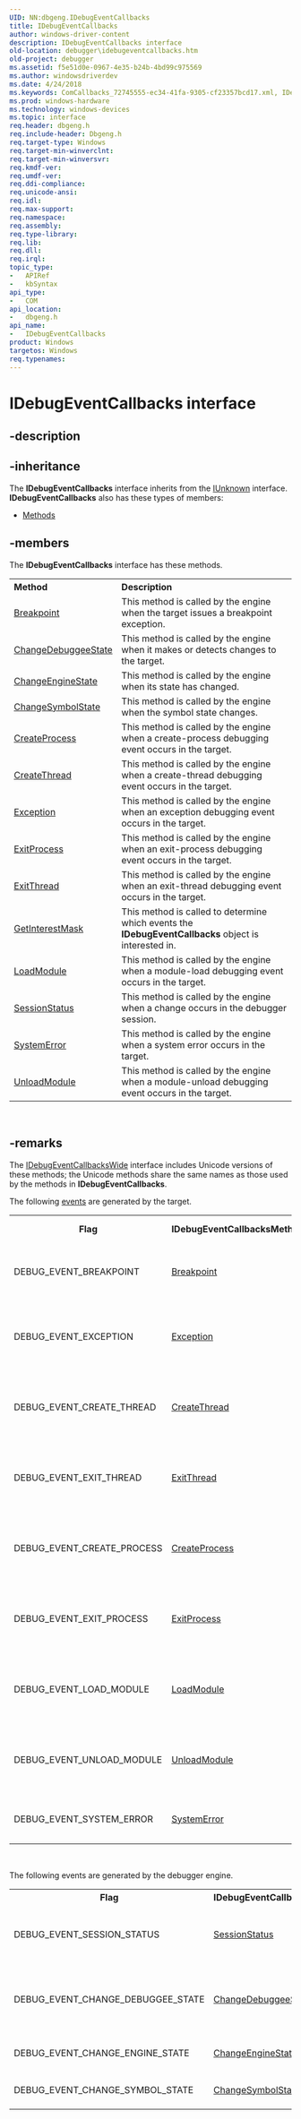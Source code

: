 ```yaml
---
UID: NN:dbgeng.IDebugEventCallbacks
title: IDebugEventCallbacks
author: windows-driver-content
description: IDebugEventCallbacks interface
old-location: debugger\idebugeventcallbacks.htm
old-project: debugger
ms.assetid: f5e51d0e-0967-4e35-b24b-4bd99c975569
ms.author: windowsdriverdev
ms.date: 4/24/2018
ms.keywords: ComCallbacks_72745555-ec34-41fa-9305-cf23357bcd17.xml, IDebugEventCallbacks, IDebugEventCallbacks interface [Windows Debugging], IDebugEventCallbacks interface [Windows Debugging],described, dbgeng/IDebugEventCallbacks, debugger.idebugeventcallbacks
ms.prod: windows-hardware
ms.technology: windows-devices
ms.topic: interface
req.header: dbgeng.h
req.include-header: Dbgeng.h
req.target-type: Windows
req.target-min-winverclnt: 
req.target-min-winversvr: 
req.kmdf-ver: 
req.umdf-ver: 
req.ddi-compliance: 
req.unicode-ansi: 
req.idl: 
req.max-support: 
req.namespace: 
req.assembly: 
req.type-library: 
req.lib: 
req.dll: 
req.irql: 
topic_type:
-	APIRef
-	kbSyntax
api_type:
-	COM
api_location:
-	dbgeng.h
api_name:
-	IDebugEventCallbacks
product: Windows
targetos: Windows
req.typenames: 
---
```


# IDebugEventCallbacks interface


## -description




## -inheritance

The <b xmlns:loc="http://microsoft.com/wdcml/l10n">IDebugEventCallbacks</b> interface inherits from the <a href="https://msdn.microsoft.com/33f1d79a-33fc-4ce5-a372-e08bda378332">IUnknown</a> interface. <b>IDebugEventCallbacks</b> also has these types of members:
<ul>
<li><a href="https://docs.microsoft.com/">Methods</a></li>
</ul>

## -members

The <b>IDebugEventCallbacks</b> interface has these methods.
<table class="members" id="memberListMethods">
<tr>
<th align="left" width="37%">Method</th>
<th align="left" width="63%">Description</th>
</tr>
<tr data="declared;">
<td align="left" width="37%">
<a href="https://msdn.microsoft.com/76b9aca2-4630-45e2-bed4-f701018c86a5">Breakpoint</a>
</td>
<td align="left" width="63%">
 This method is called by the engine when the target issues a breakpoint exception.

</td>
</tr>
<tr data="declared;">
<td align="left" width="37%">
<a href="https://msdn.microsoft.com/157a420a-18ad-46cf-ae93-603e9226ee4f">ChangeDebuggeeState</a>
</td>
<td align="left" width="63%">
This method is called by the engine when it makes or detects changes to the target.

</td>
</tr>
<tr data="declared;">
<td align="left" width="37%">
<a href="https://msdn.microsoft.com/42ad993a-b12e-49ff-8a1f-f62e2ab968d3">ChangeEngineState</a>
</td>
<td align="left" width="63%">
This method is called by the engine when its state has changed.

</td>
</tr>
<tr data="declared;">
<td align="left" width="37%">
<a href="https://msdn.microsoft.com/5383bd49-df44-48dd-8385-c782a1b1f80a">ChangeSymbolState</a>
</td>
<td align="left" width="63%">
This method is called by the engine when the symbol state changes.

</td>
</tr>
<tr data="declared;">
<td align="left" width="37%">
<a href="https://msdn.microsoft.com/library/windows/hardware/ff539321">CreateProcess</a>
</td>
<td align="left" width="63%">
This method is called by the engine when a create-process debugging event occurs in the target.

</td>
</tr>
<tr data="declared;">
<td align="left" width="37%">
<a href="https://msdn.microsoft.com/c3b2cbaa-33b9-4784-922d-d1209fc23dfd">CreateThread</a>
</td>
<td align="left" width="63%">
This method is called by the engine when a create-thread debugging event occurs in the target.

</td>
</tr>
<tr data="declared;">
<td align="left" width="37%">
<a href="https://msdn.microsoft.com/93f915ab-1f9e-453c-b76e-8260eecd7298">Exception</a>
</td>
<td align="left" width="63%">
This method is called by the engine when an exception debugging event occurs in the target.

</td>
</tr>
<tr data="declared;">
<td align="left" width="37%">
<a href="https://msdn.microsoft.com/050b747e-5570-4e25-81e4-eccdde4f6995">ExitProcess</a>
</td>
<td align="left" width="63%">
This method is called by the engine when an exit-process debugging event occurs in the target.

</td>
</tr>
<tr data="declared;">
<td align="left" width="37%">
<a href="https://msdn.microsoft.com/03ff46cb-dfc5-409a-b652-bef8f2b37b59">ExitThread</a>
</td>
<td align="left" width="63%">
This method is called by the engine when an exit-thread debugging event occurs in the target.

</td>
</tr>
<tr data="declared;">
<td align="left" width="37%">
<a href="https://msdn.microsoft.com/165c83cb-c0be-4a09-9220-a5208f660308">GetInterestMask</a>
</td>
<td align="left" width="63%">
This method is called to determine which events the <b>IDebugEventCallbacks</b> object is interested in.

</td>
</tr>
<tr data="declared;">
<td align="left" width="37%">
<a href="https://msdn.microsoft.com/f4efcbf3-f78a-4e0e-9741-4f9b68814e5b">LoadModule</a>
</td>
<td align="left" width="63%">
This method is called by the engine when a module-load debugging event occurs in the target.

</td>
</tr>
<tr data="declared;">
<td align="left" width="37%">
<a href="https://msdn.microsoft.com/127c4e48-87db-4735-8d3d-e01fed6a9cf0">SessionStatus</a>
</td>
<td align="left" width="63%">
This method is called by the engine when a change occurs in the debugger session.

</td>
</tr>
<tr data="declared;">
<td align="left" width="37%">
<a href="https://msdn.microsoft.com/651f5207-36c8-4d46-8305-950efb2365bf">SystemError</a>
</td>
<td align="left" width="63%">
This method is called by the engine when a system error occurs in the target.

</td>
</tr>
<tr data="declared;">
<td align="left" width="37%">
<a href="https://msdn.microsoft.com/2afdaee6-7714-42d4-a402-3cb85ef3b970">UnloadModule</a>
</td>
<td align="left" width="63%">
This method is called by the engine when a module-unload debugging event occurs in the target.

</td>
</tr>
</table> 


## -remarks



The <a href="https://msdn.microsoft.com/library/windows/hardware/ff550563">IDebugEventCallbacksWide</a> interface includes Unicode versions of these methods; the Unicode methods share the same names as those used by the methods in <b>IDebugEventCallbacks</b>.



The following <a href="https://msdn.microsoft.com/library/windows/hardware/ff543067">events</a> are generated by the target.

<table>
<tr>
<th>Flag</th>
<th>IDebugEventCallbacksMethod </th>
<th>Event Description</th>
</tr>
<tr>
<td>
DEBUG_EVENT_BREAKPOINT

</td>
<td>

<a href="https://msdn.microsoft.com/76b9aca2-4630-45e2-bed4-f701018c86a5">Breakpoint</a>


</td>
<td>
A breakpoint exception occurred in the target.

</td>
</tr>
<tr>
<td>
DEBUG_EVENT_EXCEPTION

</td>
<td>

<a href="https://msdn.microsoft.com/93f915ab-1f9e-453c-b76e-8260eecd7298">Exception</a>


</td>
<td>
An exception debugging event occurred in the target.

</td>
</tr>
<tr>
<td>
DEBUG_EVENT_CREATE_THREAD

</td>
<td>

<a href="https://msdn.microsoft.com/c3b2cbaa-33b9-4784-922d-d1209fc23dfd">CreateThread</a>


</td>
<td>
A create-thread debugging event occurred in the target.

</td>
</tr>
<tr>
<td>
DEBUG_EVENT_EXIT_THREAD

</td>
<td>

<a href="https://msdn.microsoft.com/03ff46cb-dfc5-409a-b652-bef8f2b37b59">ExitThread</a>


</td>
<td>
An exit-thread debugging event occurred in the target.

</td>
</tr>
<tr>
<td>
DEBUG_EVENT_CREATE_PROCESS

</td>
<td>

<a href="https://msdn.microsoft.com/library/windows/hardware/ff539321">CreateProcess</a>


</td>
<td>
A create-process debugging event occurred in the target.

</td>
</tr>
<tr>
<td>
DEBUG_EVENT_EXIT_PROCESS

</td>
<td>

<a href="https://msdn.microsoft.com/050b747e-5570-4e25-81e4-eccdde4f6995">ExitProcess</a>


</td>
<td>
An exit-process debugging event occurred in the target.

</td>
</tr>
<tr>
<td>
DEBUG_EVENT_LOAD_MODULE

</td>
<td>

<a href="https://msdn.microsoft.com/f4efcbf3-f78a-4e0e-9741-4f9b68814e5b">LoadModule</a>


</td>
<td>
A module-load debugging event occurred in the target.

</td>
</tr>
<tr>
<td>
DEBUG_EVENT_UNLOAD_MODULE

</td>
<td>

<a href="https://msdn.microsoft.com/2afdaee6-7714-42d4-a402-3cb85ef3b970">UnloadModule</a>


</td>
<td>
A module-unload debugging event occurred in the target.

</td>
</tr>
<tr>
<td>
DEBUG_EVENT_SYSTEM_ERROR

</td>
<td>

<a href="https://msdn.microsoft.com/651f5207-36c8-4d46-8305-950efb2365bf">SystemError</a>


</td>
<td>
A system error occurred in the target.

</td>
</tr>
</table>
 

The following events are generated by the debugger engine.

<table>
<tr>
<th>Flag</th>
<th>IDebugEventCallbacksMethod </th>
<th>Description</th>
</tr>
<tr>
<td>
DEBUG_EVENT_SESSION_STATUS

</td>
<td>

<a href="https://msdn.microsoft.com/127c4e48-87db-4735-8d3d-e01fed6a9cf0">SessionStatus</a>


</td>
<td>
A change has occurred in the session status.

</td>
</tr>
<tr>
<td>
DEBUG_EVENT_CHANGE_DEBUGGEE_STATE

</td>
<td>

<a href="https://msdn.microsoft.com/157a420a-18ad-46cf-ae93-603e9226ee4f">ChangeDebuggeeState</a>


</td>
<td>
The engine has made or detected a change in the target status.

</td>
</tr>
<tr>
<td>
DEBUG_EVENT_CHANGE_ENGINE_STATE

</td>
<td>

<a href="https://msdn.microsoft.com/42ad993a-b12e-49ff-8a1f-f62e2ab968d3">ChangeEngineState</a>


</td>
<td>
The engine state has changed.

</td>
</tr>
<tr>
<td>
DEBUG_EVENT_CHANGE_SYMBOL_STATE

</td>
<td>

<a href="https://msdn.microsoft.com/5383bd49-df44-48dd-8385-c782a1b1f80a">ChangeSymbolState</a>


</td>
<td>
The symbol state has changed.

</td>
</tr>
</table>
 



